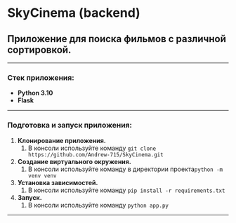 # SkyCinema (backend)
## Приложение для поиска фильмов с различной сортировкой.
____
### Cтек приложения:
- **Python 3.10**
- **Flask**
____
### Подготовка и запуск приложения:
1. **Клонирование приложения.**
   1. В консоли иcпользуйте команду `git clone https://github.com/Andrew-715/SkyCinema.git`
2. **Создание виртуального окружения.**
   1. В консоли используйте команду в директории проекта`python -m venv venv`
3. **Установка зависимостей.**
   1. В консоли используйте команду `pip install -r requirements.txt`
4. **Запуск.**
   1. В консоли используйте команду `python app.py`
____

